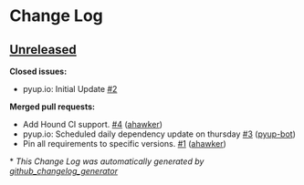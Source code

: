 # Change Log

## [Unreleased](https://github.com/ahawker/ydf/tree/HEAD)

**Closed issues:**

- pyup.io:  Initial Update [\#2](https://github.com/ahawker/ydf/issues/2)

**Merged pull requests:**

- Add Hound CI support. [\#4](https://github.com/ahawker/ydf/pull/4) ([ahawker](https://github.com/ahawker))
- pyup.io:  Scheduled daily dependency update on thursday [\#3](https://github.com/ahawker/ydf/pull/3) ([pyup-bot](https://github.com/pyup-bot))
- Pin all requirements to specific versions. [\#1](https://github.com/ahawker/ydf/pull/1) ([ahawker](https://github.com/ahawker))



\* *This Change Log was automatically generated by [github_changelog_generator](https://github.com/skywinder/Github-Changelog-Generator)*